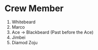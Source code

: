 # Crew Member
1. Whitebeard
2. Marco
3. Ace -> Blackbeard (Past before the Ace)
4. Jimbei
5. Diamod Zoju